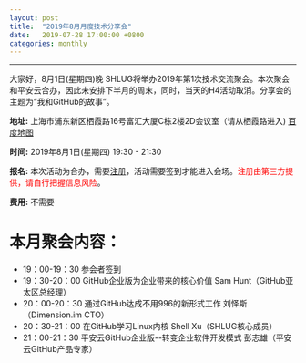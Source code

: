 ```yaml
---
layout: post
title:  "2019年8月月度技术分享会"
date:   2019-07-28 17:00:00 +0800
categories: monthly
---
```

--------------------------------------------------------------------------------
大家好，8月1日(星期四)晚 SHLUG将举办2019年第1次技术交流聚会。本次聚会和平安云合办，因此未安排下半月的周末，同时，当天的H4活动取消。分享会的主题为“我和GitHub的故事”。

**地址:** 上海市浦东新区栖霞路16号富汇大厦C栋2楼2D会议室（请从栖霞路进入) [百度地图][1]

**时间:** 2019年8月1日(星期四) 19:30 - 21:30

**报名:** 本次活动为合办，需要[注册][2]，活动需要签到才能进入会场。<span style="color:red">注册由第三方提供，请自行把握信息风险</span>。

**费用:** 不需要

# 本月聚会内容：

- 19：00-19：30    参会者签到
- 19：30-20：00    GitHub企业版为企业带来的核心价值    Sam Hunt（GitHub亚太区总经理）
- 20：00-20：30    通过GitHub达成不用996的新形式工作   刘怿斯（Dimension.im CTO）
- 20：30-21：00    在GitHub学习Linux内核                Shell Xu（SHLUG核心成员）
- 21：00-21：30    平安云GitHub企业版--转变企业软件开发模式            彭志雄（平安云GitHub产品专家）

[1]: https://j.map.baidu.com/91/p-J
[2]: http://www.huodongxing.com/event/5503423922411?td=8023468908550
